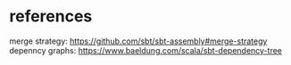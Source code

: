 # references
merge strategy: https://github.com/sbt/sbt-assembly#merge-strategy  
depenncy graphs: https://www.baeldung.com/scala/sbt-dependency-tree

